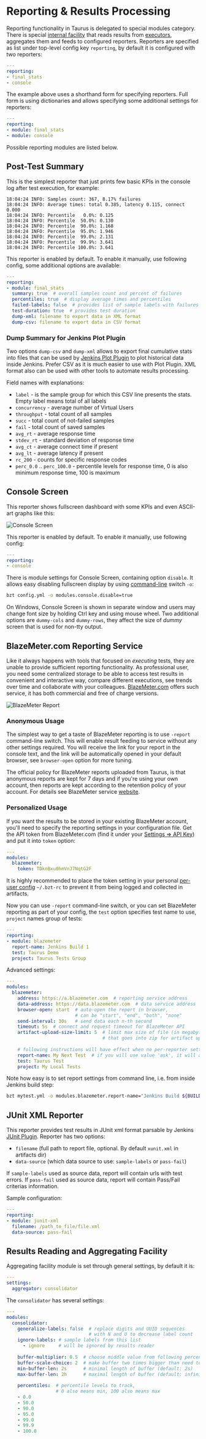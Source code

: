 # Reporting & Results Processing

Reporting functionality in Taurus is delegated to special modules category. There is special [internal facility](#results-reading-and-aggregating-facility) that reads results from [executors](ExecutionSettings.md), aggregates them and feeds to configured reporters. Reporters are specified as list under top-level config key `reporting`, by default it is configured with two reporters:

```yaml
---
reporting:
- final_stats
- console
```

The example above uses a shorthand form for specifying reporters. Full form is using dictionaries and allows specifying some additional settings for reporters:

```yaml
---
reporting:
- module: final_stats
- module: console
```

Possible reporting modules are listed below.

## Post-Test Summary

This is the simplest reporter that just prints few basic KPIs in the console log after test execution, for example:

```
18:04:24 INFO: Samples count: 367, 8.17% failures
18:04:24 INFO: Average times: total 0.385, latency 0.115, connect 0.000
18:04:24 INFO: Percentile   0.0%: 0.125
18:04:24 INFO: Percentile  50.0%: 0.130
18:04:24 INFO: Percentile  90.0%: 1.168
18:04:24 INFO: Percentile  95.0%: 1.946
18:04:24 INFO: Percentile  99.0%: 2.131
18:04:24 INFO: Percentile  99.9%: 3.641
18:04:24 INFO: Percentile 100.0%: 3.641
```

This reporter is enabled by default. To enable it manually, use following config, some additional options are available:

```yaml
---
reporting:
- module: final_stats
  summary: true  # overall samples count and percent of failures
  percentiles: true  # display average times and percentiles
  failed-labels: false  # provides list of sample labels with failures
  test-duration: true  # provides test duration
  dump-xml: filename to export data in XML format
  dump-csv: filename to export data in CSV format
```

### Dump Summary for Jenkins Plot Plugin

Two options `dump-csv` and `dump-xml` allows to export final cumulative stats into files that can be used by [Jenkins Plot Plugin](https://wiki.jenkins-ci.org/display/JENKINS/Plot+Plugin) to plot historical data inside Jenkins. Prefer CSV as it is much easier to use with Plot Plugin. XML format also can be used with other tools to automate results processing.

Field names with explanations:

 -   `label` - is the sample group for which this CSV line presents the stats. Empty label means total of all labels
 -   `concurrency` - average number of Virtual Users
 -   `throughput` - total count of all samples
 -   `succ` - total count of not-failed samples   
 -   `fail`  - total count of saved samples
 -   `avg_rt` - average response time  
 -   `stdev_rt` - standard deviation of response time  
 -   `avg_ct` - average connect time if present
 -   `avg_lt`  - average latency if present 
 -   `rc_200` - counts for specific response codes
 -   `perc_0.0` .. `perc_100.0` - percentile levels for response time, 0 is also minimum response time, 100 is maximum

## Console Screen

This reporter shows fullscreen dashboard with some KPIs and even ASCII-art graphs like this:

![Console Screen](console-rsz.png)

This reporter is enabled by default. To enable it manually, use following config:

```yaml
---
reporting:
- console
```

There is module settings for Console Screen, containing option `disable`. It allows easy disabling fullscreen display by using [command-line](CommandLine.md) switch `-o`:

```bash
bzt config.yml -o modules.console.disable=true
```

On Windows, Console Screen is shown in separate window and users may change font size by holding Ctrl key and using mouse wheel.
Two additional options are `dummy-cols` and `dummy-rows`, they affect the size of _dummy_ screen that is used for non-tty output.


## BlazeMeter.com Reporting Service

Like it always happens with tools that focused on _executing_ tests, they are unable to provide sufficient reporting functionality. As professional user, you need some centralized storage to be able to access test results in convenient and interactive way, compare different executions, see trends over time and collaborate with your colleagues. [BlazeMeter.com](http://blazemeter.com) offers such service, it has both commercial and free of charge versions. 

![BlazeMeter Report](blazemeter-rsz.png)

### Anonymous Usage

The simplest way to get a taste of BlazeMeter reporting is to use `-report` command-line switch. This will enable result feeding to service without any other settings required. You will receive the link for your report in the console text, and the link will be automatically opened in your default browser, see `browser-open` option for more tuning.

The official policy for BlazeMeter reports uploaded from Taurus, is that anonymous reports are kept for 7 days and if you're using your own account, then reports are kept according to the retention policy of your account. For details see BlazeMeter service [website](https://blazemeter.com/). 

### Personalized Usage

If you want the results to be stored in your existing BlazeMeter account, you'll need to specify the reporting settings in your configuration file. Get the API token from BlazeMeter.com (find it under your [Settings => API Key](https://a.blazemeter.com/app/#settings/api-key)) and put it into `token` option:

```yaml
---
modules:
  blazemeter:
    token: TDknBxu0hmVnJ7NqtG2F
```

It is highly recommended to place the token setting in your personal [per-user config](CommandLine.md#configuration-files-processing) `~/.bzt-rc` to prevent it from being logged and collected in artifacts.

Now you can use `-report` command-line switch, or you can set BlazeMeter reporting as part of your config, the `test` option specifies test name to use, `project` names group of tests:

```yaml
---
reporting:
- module: blazemeter
  report-name: Jenkins Build 1
  test: Taurus Demo
  project: Taurus Tests Group
```

Advanced settings:

```yaml
---
modules:
  blazemeter:
    address: https://a.blazemeter.com  # reporting service address
    data-address: https://data.blazemeter.com  # data service address
    browser-open: start  # auto-open the report in browser, 
                         # can be "start", "end", "both", "none"
    send-interval: 30s   # send data each n-th second
    timeout: 5s  # connect and request timeout for BlazeMeter API
    artifact-upload-size-limit: 5  # limit max size of file (in megabytes) 
                                   # that goes into zip for artifact upload, 10 by default
    
    # following instructions will have effect when no per-reporter settings
    report-name: My Next Test  # if you will use value 'ask', it will ask it from command line
    test: Taurus Test
    project: My Local Tests
```

Note how easy is to set report settings from command line, i.e. from inside Jenkins build step:
```bash
bzt mytest.yml -o modules.blazemeter.report-name="Jenkins Build ${BUILD_NUMBER}"
```

## JUnit XML Reporter

This reporter provides test results in JUnit xml format parsable by Jenkins [JUnit Plugin](https://wiki.jenkins-ci.org/display/JENKINS/JUnit+Plugin).
Reporter has two options:
- `filename` (full path to report file, optional. By default `xunit.xml` in artifacts dir)
- `data-source` (which data source to use: `sample-labels` or `pass-fail`)

If `sample-labels` used as source data, report will contain urls with test errors.
If `pass-fail` used as source data, report will contain Pass/Fail criterias information.

Sample configuration:

```yaml
---
reporting:
- module: junit-xml
  filename: /path_to_file/file.xml
  data-source: pass-fail
```


## Results Reading and Aggregating Facility

Aggregating facility module is set through general settings, by default it is: 

```yaml
---
settings:
  aggregator: consolidator
```

The `consolidator` has several settings:

```yaml
---
modules:
  consolidator:
    generalize-labels: false  # replace digits and UUID sequences 
                              # with N and U to decrease label count
    ignore-labels: # sample labels from this list 
      - ignore     # will be ignored by results reader
      
    buffer-multiplier: 0.5  # choose middle value from following percentiles list (95.0)
    buffer-scale-choice: 2  # make buffer two times bigger than need to receive 95% samples      
    min-buffer-len: 2s      # minimal length of buffer (default: 2s)
    max-buffer-len: 2h      # maximal length of buffer (default: infinity)
        
    percentiles:  # percentile levels to track, 
                  # 0 also means min, 100 also means max 
    - 0.0
    - 50.0
    - 90.0
    - 95.0
    - 99.0
    - 99.9
    - 100.0
```



